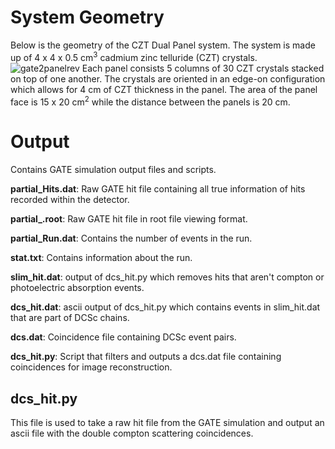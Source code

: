 # System Geometry
Below is the geometry of the CZT Dual Panel system. The system is made up of 4 x 4 x 0.5 cm<sup>3</sup> cadmium zinc telluride (CZT) crystals.
![gate2panelrev](https://github.com/gshoop/Image-Reconstruction/assets/44107373/4161e4f0-3089-403c-bbbd-1e59eac27bb5)
Each panel consists 5 columns of 30 CZT crystals stacked on top of one another. The crystals are oriented in an edge-on configuration which allows for 4 cm of CZT thickness in the panel. The area of the panel face is 15 x 20 cm<sup>2</sup> while the distance between the panels is 20 cm.

# Output
Contains GATE simulation output files and scripts.

__partial_Hits.dat__: Raw GATE hit file containing all true information of hits recorded within the detector.

__partial\_.root__: Raw GATE hit file in root file viewing format.

__partial_Run.dat__: Contains the number of events in the run.

__stat.txt__: Contains information about the run.

__slim_hit.dat__: output of dcs_hit.py which removes hits that aren't compton or photoelectric absorption events.

__dcs_hit.dat__: ascii output of dcs_hit.py which contains events in slim_hit.dat that are part of DCSc chains.

__dcs.dat__: Coincidence file containing DCSc event pairs.

__dcs_hit.py__: Script that filters and outputs a dcs.dat file containing coincidences for image reconstruction.
## dcs_hit.py
This file is used to take a raw hit file from the GATE simulation and output an ascii file with the double compton scattering coincidences.